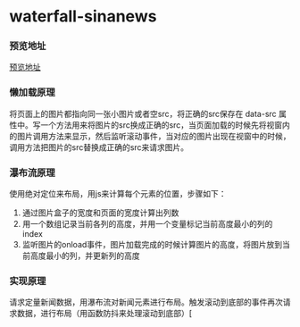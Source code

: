 # waterfall-sinanews

### 预览地址
[预览地址](https://www.clloz.com/study/sinanews/waterfall-sinanews.html "预览地址")

### 懒加载原理
将页面上的图片都指向同一张小图片或者空src，将正确的src保存在 data-src 属性中。写一个方法用来将图片的src换成正确的src，当页面加载的时候先将视窗内的图片调用方法来显示，然后监听滚动事件，当对应的图片出现在视窗中的时候，调用方法把图片的src替换成正确的src来请求图片。

### 瀑布流原理
使用绝对定位来布局，用js来计算每个元素的位置，步骤如下：
1. 通过图片盒子的宽度和页面的宽度计算出列数
2. 用一个数组记录当前各列的高度，并用一个变量标记当前高度最小的列的index
3. 监听图片的onload事件，图片加载完成的时候计算图片的高度，将图片放到当前高度最小的列，并更新列的高度

### 实现原理
请求定量新闻数据，用瀑布流对新闻元素进行布局。触发滚动到底部的事件再次请求数据，进行布局（用函数防抖来处理滚动到底部）[
